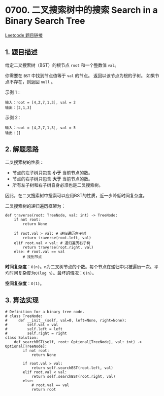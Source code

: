 # 0700. 二叉搜索树中的搜索 Search in a Binary Search Tree
[Leetcode 题目链接](https://leetcode.com/problems/insert-into-a-binary-search-tree/description/)

## 1. 题目描述
给定二叉搜索树（BST）的根节点 `root` 和一个整数值 `val`。

你需要在 `BST` 中找到节点值等于 `val` 的节点。 返回以该节点为根的子树。 如果节点不存在，则返回 `null` 。

示例 1：

```
输入：root = [4,2,7,1,3], val = 2
输出：[2,1,3]
```

示例 2：

```
输入：root = [4,2,7,1,3], val = 5
输出：[]
```

## 2. 解题思路
二叉搜索树的性质：
- 节点的左子树只包含 **小于** 当前节点的数。
- 节点的右子树只包含 **大于** 当前节点的数。
- 所有左子树和右子树自身必须也是二叉搜索树。

因此，在二叉搜索树中搜索可以应用BST的性质，近一步降低时间复杂度。

二叉搜索树的递归遍历框架为：
```Py
def traverse(root: TreeNode, val: int) -> TreeNode:
    if not root:
        return None
    
    if root.val > val: # 递归遍历左子树
        return traverse(root.left, val)
    elif root.val < val: # 递归遍历右子树
        return traverse(root.right, val)
    else: # root.val == val
        # 找到节点
```

**时间复杂度**：`O(n)`。`n`为二叉树节点的个数。每个节点在递归中只被遍历一次。平均时间复杂度为`O(log n)`。最坏的情况：`O(n)`。

**空间复杂度**：`O(1)`。


## 3. 算法实现
```Py
# Definition for a binary tree node.
# class TreeNode:
#     def __init__(self, val=0, left=None, right=None):
#         self.val = val
#         self.left = left
#         self.right = right
class Solution:
    def searchBST(self, root: Optional[TreeNode], val: int) -> Optional[TreeNode]:
        if not root:
            return None
        
        if root.val > val:
            return self.searchBST(root.left, val)
        elif root.val < val:
            return self.searchBST(root.right, val)
        else:
            # root.val == val
            return root
```